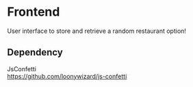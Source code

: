 # Frontend
User interface to store and retrieve a random restaurant option!

## Dependency
JsConfetti \
https://github.com/loonywizard/js-confetti
